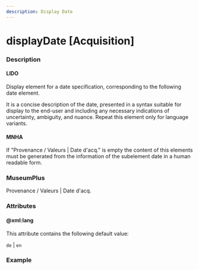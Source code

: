 ```yaml
---
description: Display Date
---
```


# displayDate \[Acquisition\]

### Description

#### LIDO

Display element for a date specification, corresponding to the following date element.

It is a concise description of the date, presented in a syntax suitable for display to the end-user and including any necessary indications of uncertainty, ambiguity, and nuance. Repeat this element only for language variants.

#### MNHA

If "Provenance / Valeurs \|  Date d'acq." is empty the content of this elements must be generated from the information of the subelement date in a human readable form.

### MuseumPlus

Provenance / Valeurs \|  Date d'acq.

### Attributes

#### @xml:lang

This attribute contains the following default value:

`de` \| `en`

### Example

